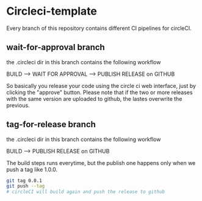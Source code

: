 # Circleci-template
Every branch of this repository contains different CI pipelines for circleCI.

## wait-for-approval branch
the .circleci dir in this branch contains the following workflow

  BUILD --> WAIT FOR APPROVAL --> PUBLISH RELEASE on GITHUB

So basically you release your code using the circle ci web interface, just by clicking the "approve" button.
Please note that if the two or more releases with the same version are uploaded to github, the lastes overwrite the previous.

## tag-for-release branch
the .circleci dir in this branch contains the following workflow


 BUILD --> PUBLISH RELEASE on GITHUB


The build steps runs everytime, but the publish one happens only when we push a tag like 1.0.0.
```bash
git tag 0.0.1
git push --tag
# circleCI will build again and push the release to github
```
